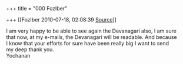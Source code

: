 +++
title = "000 FozIber"

+++
[[FozIber	2010-07-18, 02:08:39 [Source](https://groups.google.com/g/samskrita/c/VnUA6YOvzmY)]]



I am very happy to be able to see again the Devanagari also, I am sure  
that now, at my e-mails, the Devanagari will be readable. And because  
I know that your efforts for sure have been really big I want to send  
my deep thank you.  
Yochanan

